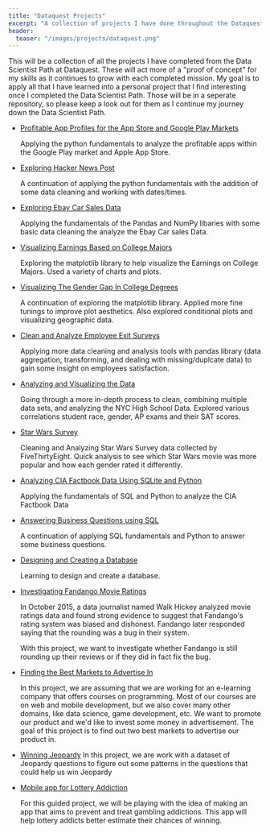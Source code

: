 ```yaml
---
title: "Dataquest Projects"
excerpt: "A collection of projects I have done throughout the Dataquest course"
header:
  teaser: "/images/projects/dataquest.png"
---
```



This will be a collection of all the projects I have completed from the Data Scientist Path at Dataquest. These will act more of a "proof of concept" for my skills as it continues to grow with each completed mission. My goal is to apply all that I have learned into a personal project that I find interesting once I completed the Data Scientist Path. Those will be in a seperate repository, so please keep a look out for them as I continue my journey down the Data Scientist Path.

- [Profitable App Profiles for the App Store and Google Play Markets](https://github.com/jcancheta92/Dataquest-Projects/blob/master/1_Profitable_Apps.ipynb)

    Applying the python fundamentals to analyze the profitable apps within the Google Play market and Apple App Store.

- [Exploring Hacker News Post](https://github.com/jcancheta92/Dataquest-Projects/blob/master/2_Exploring%20Hacker%20News%20Post.ipynb)

    A continuation of applying the python fundamentals with the addition of some data cleaning and working with dates/times.

- [Exploring Ebay Car Sales Data](https://github.com/jcancheta92/Dataquest-Projects/blob/master/3_Exploring%20Ebay%20Car%20Sales%20Data.ipynb)

   Applying the fundamentals of the Pandas and NumPy libaries with some basic data cleaning the analyze the Ebay Car sales Data.

- [Visualizing Earnings Based on College Majors](https://github.com/jcancheta92/Dataquest-Projects/blob/master/4_Visualizing%20Earnings%20Based%20on%20College%20Majors.ipynb)

   Exploring the matplotlib library to help visualize the Earnings on College Majors. Used a variety of charts and plots.

- [Visualizing The Gender Gap In College Degrees](https://github.com/jcancheta92/Dataquest-Projects/blob/master/5_Visualizing%20the%20Gender%20Gap%20in%20College%20Degrees.ipynb)

   A continuation of exploring the matplotlib library. Applied more fine tunings to improve plot aesthetics. Also explored conditional plots and visualizing geographic data.

- [Clean and Analyze Employee Exit Surveys](https://github.com/jcancheta92/Dataquest-Projects/blob/master/6_Clean%20and%20Analyze%20Employee%20Exist%20Surveys.ipynb)

   Applying more data cleaning and analysis tools with pandas library (data aggregation, transforming, and dealing with missing/duplcate data) to gain some insight on employees satisfaction.

- [Analyzing and Visualizing the Data](https://github.com/jcancheta92/Dataquest-Projects/blob/master/7_Analyzing%20NYC%20High%20School%20Data.ipynb)

   Going through a more in-depth process to clean, combining multiple data sets, and analyzing the NYC High School Data. Explored various correlations student race, gender, AP exams and their SAT scores.

- [Star Wars Survey](https://github.com/jcancheta92/Dataquest-Projects/blob/master/8_Star%20Wars%20Survey.ipynb)

   Cleaning and Analyzing Star Wars Survey data collected by FiveThirtyEight. Quick analysis to see which Star Wars movie was more popular and how each gender rated it differently.

- [Analyzing CIA Factbook Data Using SQLite and Python](https://github.com/jcancheta92/Dataquest-Projects/blob/master/11_Analyzing%20CIA%20Factbook%20Data.ipynb)

   Applying the fundamentals of SQL and Python to analyze the CIA Factbook Data

- [Answering Business Questions using SQL](https://github.com/jcancheta92/Dataquest-Projects/blob/master/12_Answering%20Business%20Questions%20using%20SQL.ipynb)

    A continuation of applying SQL fundamentals and Python to answer some business questions.

- [Designing and Creating a Database](https://github.com/jcancheta92/Dataquest-Projects/blob/master/13_Designing%20and%20Creating%20a%20Database.ipynb)

    Learning to design and create a database.

- [Investigating Fandango Movie Ratings](https://github.com/jcancheta92/Dataquest-Projects/blob/master/14_Investigating%20Fandango%20Movie%20Ratings.ipynb)

    In October 2015, a data journalist named Walk Hickey analyzed movie ratings data and found strong evidence to suggest that Fandango's rating system was biased and dishonest. Fandango later responded saying that the rounding was a bug in their system.

    With this project, we want to investigate whether Fandango is still rounding up their reviews or if they did in fact fix the bug.

- [Finding the Best Markets to Advertise In](https://github.com/jcancheta92/Dataquest-Projects/blob/master/15_Finding%20the%20Best%20Markets%20to%20Advertise%20In.ipynb)

     In this project, we are assuming that we are working for an e-learning company that offers courses on programming. Most of our  courses are on web and mobile development, but we also cover many other domains, like data science, game development, etc. We want to promote our product and we'd like to invest some money in advertisement. The goal of this project is to find out two best markets to advertise our product in.

- [Winning Jeopardy](https://github.com/jcancheta92/Dataquest-Projects/blob/master/16_Winning%20Jeopardy.ipynb)
    In this project, we are work with a dataset of Jeopardy questions to figure out some patterns in the questions that could help us win Jeopardy


- [Mobile app for Lottery Addiction](https://github.com/jcancheta92/Dataquest-Projects/blob/master/17_Mobile%20App%20for%20Lottery%20Addiction.ipynb)

    For this guided project, we will be playing with the idea of making an app that aims to prevent and treat gambling addictions. This app will help lottery addicts better estimate their chances of winning.
